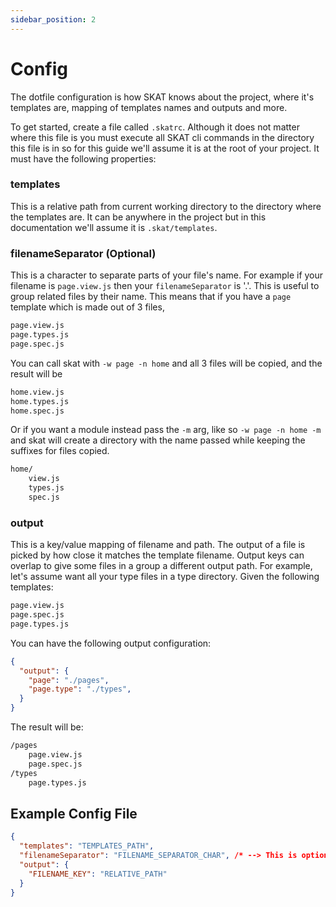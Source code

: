 ```yaml
---
sidebar_position: 2
---
```


# Config

The dotfile configuration is how SKAT knows about the project, where it's templates are, mapping of templates names and
outputs and more.

To get started, create a file called `.skatrc`. Although it does not matter where this file is you must execute all SKAT
cli commands in the directory this file is in so for this guide we'll assume it is at the root of your project. It must
have the following properties:

### templates

This is a relative path from current working directory to the directory where the templates are. It can be anywhere in
the project but in this documentation we'll assume it is `.skat/templates`.

### filenameSeparator (Optional)

This is a character to separate parts of your file's name. For example if your filename is
`page.view.js` then your `filenameSeparator` is '.'. This is useful to group related files by their name. This means
that if you have a `page` template which is made out of 3 files,

``` md title=Page
page.view.js
page.types.js
page.spec.js
```

You can call skat with `-w page -n home` and all 3 files will be copied, and the result will be

``` md title=Filename Separator
home.view.js
home.types.js
home.spec.js
``` 

Or if you want a module instead pass the `-m` arg, like so `-w page -n home -m` and skat will create a directory with
the name passed while keeping the suffixes for files copied.

``` md title=Filename Separator
home/
    view.js
    types.js
    spec.js
```

### output

This is a key/value mapping of filename and path. The output of a file is picked by how close it matches the template
filename. Output keys can overlap to give some files in a group a different output path. For example, let's assume want
all your type files in a type directory. Given the following templates:

``` md title=Page
page.view.js
page.spec.js
page.types.js
```

You can have the following output configuration:

``` json title=.skatrc
{
  "output": {
    "page": "./pages",
    "page.type": "./types",
  }
}
```

The result will be:

``` md title=Result
/pages
    page.view.js
    page.spec.js
/types
    page.types.js
```

## Example Config File

``` json title=.skatrc
{
  "templates": "TEMPLATES_PATH",
  "filenameSeparator": "FILENAME_SEPARATOR_CHAR", /* --> This is optional. */
  "output": {
    "FILENAME_KEY": "RELATIVE_PATH"
  }
}
```
